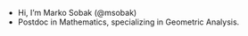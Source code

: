 - Hi, I’m Marko Sobak (@msobak)
- Postdoc in Mathematics, specializing in Geometric Analysis.

<!---
msobak/msobak is a ✨ special ✨ repository because its `README.md` (this file) appears on your GitHub profile.
You can click the Preview link to take a look at your changes.
--->
